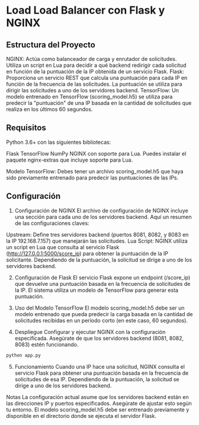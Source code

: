 #  Load Load Balancer con Flask y NGINX 

## Estructura del Proyecto
NGINX: Actúa como balanceador de carga y enrutador de solicitudes. Utiliza un script en Lua para decidir a qué backend redirigir cada solicitud en función de la puntuación de la IP obtenida de un servicio Flask.
Flask: Proporciona un servicio REST que calcula una puntuación para cada IP en función de la frecuencia de las solicitudes. La puntuación se utiliza para dirigir las solicitudes a uno de los servidores backend.
TensorFlow: Un modelo entrenado en TensorFlow (scoring_model.h5) se utiliza para predecir la "puntuación" de una IP basada en la cantidad de solicitudes que realiza en los últimos 60 segundos.

## Requisitos
Python 3.6+ con las siguientes bibliotecas:

Flask
TensorFlow
NumPy
NGINX con soporte para Lua. Puedes instalar el paquete nginx-extras que incluye soporte para Lua.

Modelo TensorFlow: Debes tener un archivo scoring_model.h5 que haya sido previamente entrenado para predecir las puntuaciones de las IPs.

## Configuración
1. Configuración de NGINX
El archivo de configuración de NGINX incluye una sección para cada uno de los servidores backend. Aquí un resumen de las configuraciones claves:

Upstream: Define tres servidores backend (puertos 8081, 8082, y 8083 en la IP 192.168.7.157) que manejarán las solicitudes.
Lua Script: NGINX utiliza un script en Lua que consulta al servicio Flask (http://127.0.0.1:5000/score_ip) para obtener la puntuación de la IP solicitante. Dependiendo de la puntuación, la solicitud se dirige a uno de los servidores backend.

 2. Configuración de Flask
El servicio Flask expone un endpoint (/score_ip) que devuelve una puntuación basada en la frecuencia de solicitudes de la IP. El sistema utiliza un modelo de TensorFlow para generar esta puntuación.
3. Uso del Modelo TensorFlow
El modelo scoring_model.h5 debe ser un modelo entrenado que pueda predecir la carga basada en la cantidad de solicitudes recibidas en un período corto (en este caso, 60 segundos).

4. Despliegue
Configurar y ejecutar NGINX con la configuración especificada. Asegúrate de que los servidores backend (8081, 8082, 8083) estén funcionando.
```python
python app.py
```

5. Funcionamiento
Cuando una IP hace una solicitud, NGINX consulta el servicio Flask para obtener una puntuación basada en la frecuencia de solicitudes de esa IP. Dependiendo de la puntuación, la solicitud se dirige a uno de los servidores backend.

Notas
La configuración actual asume que los servidores backend están en las direcciones IP y puertos especificados. Asegúrate de ajustar esto según tu entorno.
El modelo scoring_model.h5 debe ser entrenado previamente y disponible en el directorio donde se ejecuta el servidor Flask.
